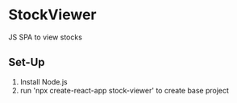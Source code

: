 # StockViewer
JS SPA to view stocks

## Set-Up
1) Install Node.js
2) run 'npx create-react-app stock-viewer' to create base project
